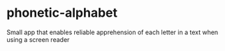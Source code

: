 # phonetic-alphabet
Small app that enables reliable apprehension of each letter in a text when using a screen reader
